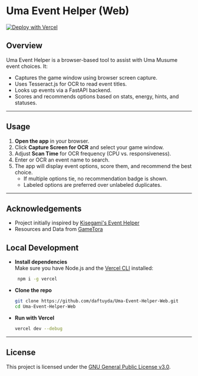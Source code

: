 # Uma Event Helper (Web)

[![Deploy with Vercel](https://vercel.com/button)](https://vercel.com/new/clone?repository-url=https://github.com/daftuyda/Uma-Event-Helper-Web)

## Overview

Uma Event Helper is a browser-based tool to assist with Uma Musume event choices. It:

- Captures the game window using browser screen capture.
- Uses Tesseract.js for OCR to read event titles.
- Looks up events via a FastAPI backend.
- Scores and recommends options based on stats, energy, hints, and statuses.

---

## Usage

1. **Open the app** in your browser.
2. Click **Capture Screen for OCR** and select your game window.
3. Adjust **Scan Time** for OCR frequency (CPU vs. responsiveness).
4. Enter or OCR an event name to search.
5. The app will display event options, score them, and recommend the best choice.
   - If multiple options tie, no recommendation badge is shown.
   - Labeled options are preferred over unlabeled duplicates.

---

## Acknowledgements

- Project initially inspired by [Kisegami's Event Helper](https://github.com/Kisegami/Uma-Event-Helper)
- Resources and Data from [GameTora](https://gametora.com)

## Local Development

- **Install dependencies**  
  Make sure you have Node.js and the [Vercel CLI](https://vercel.com/download) installed:

  ```bash
   npm i -g vercel
  ```

- **Clone the repo**
  
  ```bash
  git clone https://github.com/daftuyda/Uma-Event-Helper-Web.git
  cd Uma-Event-Helper-Web
  ```

- **Run with Vercel**
  
  ```bash
  vercel dev --debug
  ```

---

## License

This project is licensed under the [GNU General Public License v3.0](https://www.gnu.org/licenses/gpl-3.0.html).
